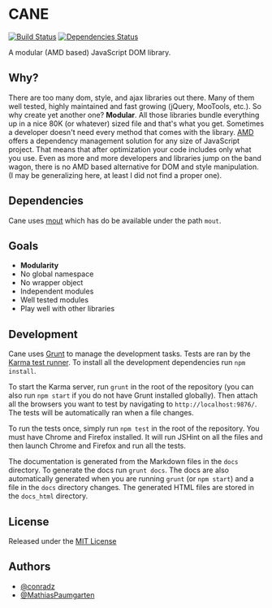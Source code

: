 CANE
====

[![Build Status](https://travis-ci.org/MathiasPaumgarten/cane.png?branch=master)](https://travis-ci.org/MathiasPaumgarten/cane)
[![Dependencies Status](https://david-dm.org/MathiasPaumgarten/cane.svg)](https://david-dm.org/MathiasPaumgarten/cane)

A modular (AMD based) JavaScript DOM library.


Why?
----

There are too many dom, style, and ajax libraries out there. Many of them well
tested, highly maintained and fast growing (jQuery, MooTools, etc.). So why
create yet another one? __Modular__. All those libraries bundle everything up in
a nice 80K (or whatever) sized file and that's what you get. Sometimes a
developer doesn't need every method that comes with the library.
[AMD](http://requirejs.org/docs/whyamd.html) offers a dependency management
solution for any size of JavaScript project. That means that after optimization
your code includes only what you use. Even as more and more developers and
libraries jump on the band wagon, there is no AMD based alternative for DOM and
style manipulation. (I may be generalizing here, at least I did not find a
proper one).


Dependencies
------------

Cane uses [mout](http://moutjs.com) which has do be available under the path
`mout`.


Goals
-----

* __Modularity__
* No global namespace
* No wrapper object
* Independent modules
* Well tested modules
* Play well with other libraries


Development
-----------

Cane uses [Grunt](http://gruntjs.com/) to manage the development tasks. Tests
are ran by the [Karma test runner](http://karma-runner.github.io/). To install
all the development dependencies run `npm install`.

To start the Karma server, run `grunt` in the root of the repository (you can
also run `npm start` if you do not have Grunt installed globally). Then attach
all the browsers you want to test by navigating to `http://localhost:9876/`. The
tests will be automatically ran when a file changes.

To run the tests once, simply run `npm test` in the root of the repository. You
must have Chrome and Firefox installed. It will run JSHint on all the files and
then launch Chrome and Firefox and run all the tests.

The documentation is generated from the Markdown files in the `docs` directory.
To generate the docs run `grunt docs`. The docs are also automatically generated
when you are running `grunt` (or `npm start`) and a file in the `docs` directory
changes. The generated HTML files are stored in the `docs_html` directory.


License
-------

Released under the [MIT License](http://opensource.org/licenses/MIT)


Authors
-------

* [@conradz](https://github.com/conradz)
* [@MathiasPaumgarten](https://github.com/MathiasPaumgarten)
